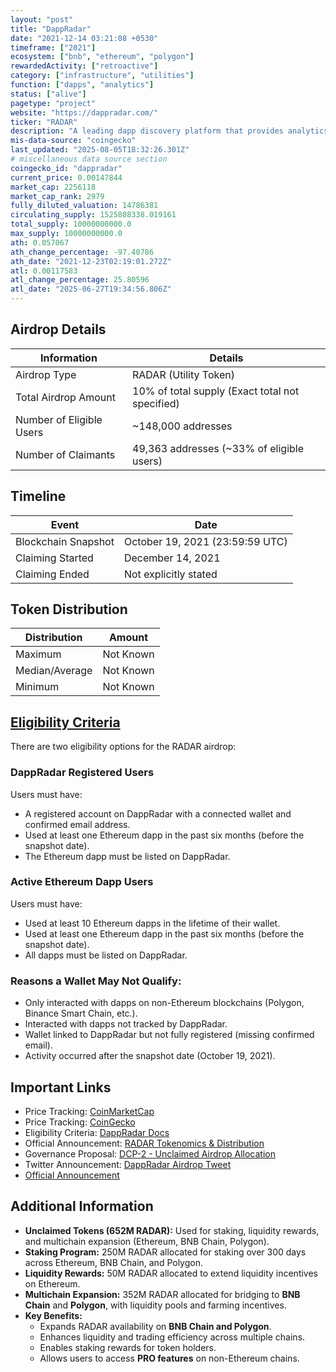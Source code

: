 ```yaml
---
layout: "post"
title: "DappRadar"
date: "2021-12-14 03:21:08 +0530"
timeframe: ["2021"]
ecosystem: ["bnb", "ethereum", "polygon"]
rewardedActivity: ["retroactive"]
category: ["infrastructure", "utilities"]
function: ["dapps", "analytics"]
status: ["alive"]
pagetype: "project"
website: "https://dappradar.com/"
ticker: "RADAR"
description: "A leading dapp discovery platform that provides analytics and tracking for decentralized applications across multiple blockchains."
mis-data-source: "coingecko"
last_updated: "2025-08-05T18:32:26.301Z"
# miscellaneous data source section
coingecko_id: "dappradar"
current_price: 0.00147844
market_cap: 2256118
market_cap_rank: 2979
fully_diluted_valuation: 14786381
circulating_supply: 1525808338.019161
total_supply: 10000000000.0
max_supply: 10000000000.0
ath: 0.057067
ath_change_percentage: -97.40786
ath_date: "2021-12-23T02:19:01.272Z"
atl: 0.00117583
atl_change_percentage: 25.80596
atl_date: "2025-06-27T19:34:56.806Z"
---
```


## Airdrop Details

| Information              | Details                                         |
| ------------------------ | ----------------------------------------------- |
| Airdrop Type             | RADAR (Utility Token)                           |
| Total Airdrop Amount     | 10% of total supply (Exact total not specified) |
| Number of Eligible Users | ~148,000 addresses                              |
| Number of Claimants      | 49,363 addresses (~33% of eligible users)       |

## Timeline

| Event               | Date                            |
| ------------------- | ------------------------------- |
| Blockchain Snapshot | October 19, 2021 (23:59:59 UTC) |
| Claiming Started    | December 14, 2021               |
| Claiming Ended      | Not explicitly stated           |

## Token Distribution

| Distribution   | Amount    |
| -------------- | --------- |
| Maximum        | Not Known |
| Median/Average | Not Known |
| Minimum        | Not Known |

## [Eligibility Criteria](https://dappradar.com/blog/eligibility-requirements-for-the-radar-token-airdrop)

There are two eligibility options for the RADAR airdrop:

### DappRadar Registered Users

Users must have:

- A registered account on DappRadar with a connected wallet and confirmed email address.
- Used at least one Ethereum dapp in the past six months (before the snapshot date).
- The Ethereum dapp must be listed on DappRadar.

### Active Ethereum Dapp Users

Users must have:

- Used at least 10 Ethereum dapps in the lifetime of their wallet.
- Used at least one Ethereum dapp in the past six months (before the snapshot date).
- All dapps must be listed on DappRadar.

### Reasons a Wallet May Not Qualify:

- Only interacted with dapps on non-Ethereum blockchains (Polygon, Binance Smart Chain, etc.).
- Interacted with dapps not tracked by DappRadar.
- Wallet linked to DappRadar but not fully registered (missing confirmed email).
- Activity occurred after the snapshot date (October 19, 2021).

## Important Links

- Price Tracking: [CoinMarketCap](https://coinmarketcap.com/currencies/dappradar)
- Price Tracking: [CoinGecko](https://www.coingecko.com/en/coins/dappradar)
- Eligibility Criteria: [DappRadar Docs](https://docs.dappradar.com/radar-token/deprecated-features/radar-airdrop/eligibility-requirements-for-the-radar-token-airdrop)
- Official Announcement: [RADAR Tokenomics & Distribution](https://whitepaper.dappradar.com/tokenomics-2.0/introducing-radar#radar-distribution)
- Governance Proposal: [DCP-2 - Unclaimed Airdrop Allocation](https://snapshot.box/#/s:dappradar.eth/proposal/0x5bfb591e697b0053c19b87cf7a39be1ce5ec45046f4ce83eb0baadd1847861c9)
- Twitter Announcement: [DappRadar Airdrop Tweet](https://x.com/DappRadar/status/1470856578060496897)
- [Official Announcement](https://dappradar.com/blog/eligibility-requirements-for-the-radar-token-airdrop)

## Additional Information

- **Unclaimed Tokens (652M RADAR):** Used for staking, liquidity rewards, and multichain expansion (Ethereum, BNB Chain, Polygon).
- **Staking Program:** 250M RADAR allocated for staking over 300 days across Ethereum, BNB Chain, and Polygon.
- **Liquidity Rewards:** 50M RADAR allocated to extend liquidity incentives on Ethereum.
- **Multichain Expansion:** 352M RADAR allocated for bridging to **BNB Chain** and **Polygon**, with liquidity pools and farming incentives.
- **Key Benefits:**
  - Expands RADAR availability on **BNB Chain and Polygon**.
  - Enhances liquidity and trading efficiency across multiple chains.
  - Enables staking rewards for token holders.
  - Allows users to access **PRO features** on non-Ethereum chains.